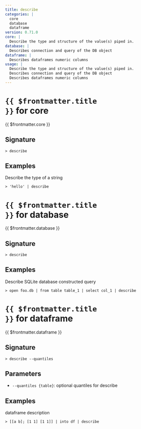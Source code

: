 ```yaml
---
title: describe
categories: |
  core
  database
  dataframe
version: 0.71.0
core: |
  Describe the type and structure of the value(s) piped in.
database: |
  Describes connection and query of the DB object
dataframe: |
  Describes dataframes numeric columns
usage: |
  Describe the type and structure of the value(s) piped in.
  Describes connection and query of the DB object
  Describes dataframes numeric columns
---
```


# <code>{{ $frontmatter.title }}</code> for core

<div class='command-title'>{{ $frontmatter.core }}</div>

## Signature

```> describe ```

## Examples

Describe the type of a string
```shell
> 'hello' | describe
```

# <code>{{ $frontmatter.title }}</code> for database

<div class='command-title'>{{ $frontmatter.database }}</div>

## Signature

```> describe ```

## Examples

Describe SQLite database constructed query
```shell
> open foo.db | from table table_1 | select col_1 | describe
```

# <code>{{ $frontmatter.title }}</code> for dataframe

<div class='command-title'>{{ $frontmatter.dataframe }}</div>

## Signature

```> describe --quantiles```

## Parameters

 -  `--quantiles {table}`: optional quantiles for describe

## Examples

dataframe description
```shell
> [[a b]; [1 1] [1 1]] | into df | describe
```
